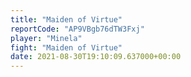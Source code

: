 ```yaml
---
title: "Maiden of Virtue"
reportCode: "AP9VBgb76dTW3Fxj"
player: "Minela"
fight: "Maiden of Virtue"
date: 2021-08-30T19:10:09.637000+00:00
---
```

